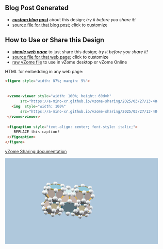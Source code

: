 
## Blog Post Generated

 - [***custom blog post***](<https://a-mino-xr.github.io/vzome-sharing/2025/03/27/Ten-of-diamonds-decahedron-by-amino-13-48-01.html>) about this design; *try it before you share it!*
 - [source file for that blog post](<https://github.com/a-mino-xr/vzome-sharing/edit/main/_posts/2025-03-27-Ten-of-diamonds-decahedron-by-amino-13-48-01.md>); click to customize
 


## How to Use or Share this Design

 - [***simple web page***](<https://a-mino-xr.github.io/vzome-sharing/2025/03/27/13-48-01-Ten-of-diamonds-decahedron-by-amino/>) to just share this design; *try it before you share it!*
 - [source file for that web page](<https://github.com/a-mino-xr/vzome-sharing/edit/main/2025/03/27/13-48-01-Ten-of-diamonds-decahedron-by-amino/index.md>); click to customize
 - [raw vZome file](<https://raw.githubusercontent.com/a-mino-xr/vzome-sharing/main/2025/03/27/13-48-01-Ten-of-diamonds-decahedron-by-amino/Ten-of-diamonds-decahedron-by-amino.vZome>) to use in vZome desktop or vZome Online
 
 HTML for embedding in any web page:
 ```html
<figure style="width: 87%; margin: 5%">
  
  
  <vzome-viewer style="width: 100%; height: 60dvh" 
        src="https://a-mino-xr.github.io/vzome-sharing/2025/03/27/13-48-01-Ten-of-diamonds-decahedron-by-amino/Ten-of-diamonds-decahedron-by-amino.vZome" >
    <img  style="width: 100%"
        src="https://a-mino-xr.github.io/vzome-sharing/2025/03/27/13-48-01-Ten-of-diamonds-decahedron-by-amino/Ten-of-diamonds-decahedron-by-amino.png" >
  </vzome-viewer>

  <figcaption style="text-align: center; font-style: italic;">
     REPLACE this caption!
  </figcaption>
</figure>

 ```

[vZome Sharing documentation](https://vzome.github.io/vzome/sharing.html#how-it-works)

![Image](<Ten-of-diamonds-decahedron-by-amino.png>)

